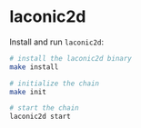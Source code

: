 # laconic2d

Install and run `laconic2d`:

  ```bash
  # install the laconic2d binary
  make install

  # initialize the chain
  make init

  # start the chain
  laconic2d start
  ```
